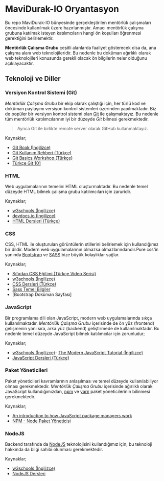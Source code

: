 # MaviDurak-IO Oryantasyon

Bu repo MaviDurak-IO bünyesinde gerçekleştirilen mentörlük çalışmaları öncesinde kullanılmak üzere hazırlanmıştır. Amacı mentörlük çalışma grubuna katılmak isteyen katılımcıların hangi ön koşulları öğrenmesi gerektiğini belirlemektir.

**Mentörlük Çalışma Grubu** çeşitli alanlarda faaliyet gösterecek olsa da, ana çalışma alanı web teknolojileridir. Bu nedenle bu doküman ağırlıklı olarak web teknolojileri konusunda gerekli olacak ön bilgilerin neler olduğunu açıklayacaktır.

## Teknoloji ve Diller

### Versiyon Kontrol Sistemi (Git)

*Mentörlük Çalışma Grubu* bir ekip olarak çalıştığı için, her türlü kod ve doküman paylaşımı versiyon kontrol sistemleri üzerinden yapılmaktadır. Biz de popüler bir versiyon kontrol sistemi olan [Git](https://git-scm.com) ile çalışmaktayız. Bu nedenle tüm mentörlük katılımcılarının iyi bir düzeyde *Git* bilmesi gerekmektedir.

> Ayrıca Git ile birlikte remote server olarak GitHub kullanmaktayız.

Kaynaklar;

- [Git Book (İngilizce)](https://git-scm.com/book/en/v2)
- [Git Kullanım Rehberi (Türkçe)](https://github.com/mavidurak/docs-git)
- [Git Basics Workshop (Türkçe)](https://www.youtube.com/watch?v=XOlxJ7kHMU4)
- [Türkçe Git 101](https://aliozgur.gitbooks.io/git101/content/)

### HTML

Web uygulamalarının temelini HTML oluşturmaktadır. Bu nedenle temel düzeyde HTML bilmek çalışma grubu katılımcıları için zaruridir.

Kaynaklar;

- [w3schools (İngilizce)](https://www.w3schools.com/html/)
- [devdocs.io (İngilizce)](https://devdocs.io/html/)
- [HTML Dersleri (Türkçe)](https://html.sitesi.web.tr/)

### CSS

CSS, HTML ile oluşturulan görüntülerin stillerini belirlemek için kullandığımız bir dildir. Modern web uygulamalarının olmazsa olmazlarındandır.Pure css'in yanında [Bootstrap](https://getbootstrap.com/) ve [SASS](https://sass-lang.com/) bize büyük kolaylıklar sağlar.

Kaynaklar;

- [Sıfırdan CSS Eğitimi (Türkçe Video Serisi)](https://www.youtube.com/watch?v=yJsq0bqChko&list=PLadt0EaV4m3BX9JaZbKS9B8076bruv93Y)
- [w3schools (İngilizce)](https://www.w3schools.com/css/)
- [CSS Dersleri (Türkçe)](https://css.sitesi.web.tr/)
- [Sass Temel Bilgiler](https://sass-lang.com/guide)
- [Bootstrap Doküman Sayfası]

### JavaScript

Bir programlama dili olan JavaScript, modern web uygulamalarında sıkça kullanılmaktadır. *Mentörlük Çalışma Grubu* içerisinde de ön yüz (frontend) gelişmenin yanı sıra, arka yüz (backend) geliştirmede de kullanılmaktadır. Bu nedenle temel düzeyde JavaScript bilmek katılımcılar için zorunludur;

Kaynaklar;

- [w3schools (İngilizce)](https://www.w3schools.com/js/DEFAULT.asp)- [The Modern JavaScript Tutorial (İngilizce)](https://javascript.info/)
- [JavaScript Dersleri (Türkçe)](https://javascript.sitesi.web.tr/)

### Paket Yöneticileri

Paket yöneticileri kavramlarının anlaşılması ve temel düzeyde kullanılabiliyor olması gerekmektedir. *Mentörlük Çalışma Grubu* içerisinde ağırlıklı olarak JavaScript kullandığımızdan, [npm](https://www.npmjs.com/) ve [yarn](https://yarnpkg.com/) paket yöneticilerinin bilinmesi gerekmektedir.

Kaynaklar;

- [An introduction to how JavaScript package managers work](https://www.freecodecamp.org/news/javascript-package-managers-101-9afd926add0a/)
- [NPM - Node Paket Yöneticisi](https://medium.com/devopsturkiye/npm-node-paket-y%C3%B6neticisi-8114f573ad67)


### NodeJS

Backend tarafında da [NodeJS](https://nodejs.org/en/about/) teknolojisini kullandığımız için, bu teknoloji hakkında da bilgi sahibi olunması gerekmektedir.

Kaynaklar;

- [w3schools (İngilizce)](https://www.w3schools.com/nodejs/)
- [NodeJS Dersleri](https://www.yusufsezer.com.tr/node-js-dersleri/)

